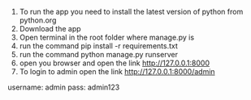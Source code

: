 1. To run the app you need to install the latest version of python from python.org
2. Download the app
3. Open terminal in the root folder where manage.py is
4. run the command pip install -r requirements.txt
5. run the command python manage.py runserver
6. open you browser and open the link http://127.0.0.1:8000
8. To login to admin open the link http://127.0.0.1:8000/admin

username: admin
pass: admin123
